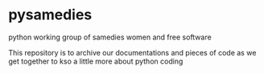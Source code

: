 # pysamedies
python working group of samedies women and free software

This repository is to archive our documentations and pieces of code as we get together to kso a little more about python coding
